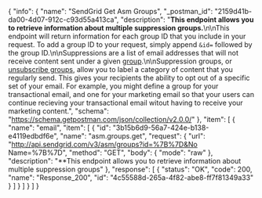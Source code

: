 {
  "info": {
    "name": "SendGrid Get Asm Groups",
    "_postman_id": "2159d41b-da00-4d07-912c-c93d55a413ca",
    "description": "**This endpoint allows you to retrieve information about multiple suppression groups.**\n\nThis endpoint will return information for each group ID that you include in your request. To add a group ID to your request, simply append `&id=` followed by the group ID.\n\nSuppressions are a list of email addresses that will not receive content sent under a given [group](https://sendgrid.com/docs/API_Reference/Web_API_v3/Suppression_Management/groups.html).\n\nSuppression groups, or [unsubscribe groups](https://sendgrid.com/docs/API_Reference/Web_API_v3/Suppression_Management/groups.html), allow you to label a category of content that you regularly send. This gives your recipients the ability to opt out of a specific set of your email. For example, you might define a group for your transactional email, and one for your marketing email so that your users can continue recieving your transactional email witout having to receive your marketing content.",
    "schema": "https://schema.getpostman.com/json/collection/v2.0.0/"
  },
  "item": [
    {
      "name": "email",
      "item": [
        {
          "id": "3b15b6d9-56a7-424e-b138-e4119edbdf6e",
          "name": "asm.groups.get",
          "request": {
            "url": "http://api.sendgrid.com/v3/asm/groups?id=%7B%7D&No Name=%7B%7D",
            "method": "GET",
            "body": {
              "mode": "raw"
            },
            "description": "**This endpoint allows you to retrieve information about multiple suppression groups"
          },
          "response": [
            {
              "status": "OK",
              "code": 200,
              "name": "Response_200",
              "id": "4c55588d-265a-4f82-abe8-ff7f81349a33"
            }
          ]
        }
      ]
    }
  ]
}